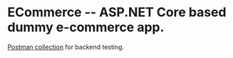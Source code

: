 # ECommerce -- ASP.NET Core based dummy e-commerce app.

[Postman collection](https://www.postman.com/prubis/prubis/collection/14376166-e6d953b8-65d4-4422-942d-9ba1c346c12a/?action=share&creator=14376166) for backend testing.
